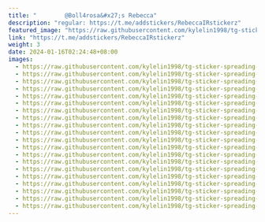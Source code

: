 ```yaml
---
title: "‌       ‌ @Boll4rosa&#x27;s 𝖱𝖾𝖻𝖾𝖼𝖼𝖺"
description: "regular: https://t.me/addstickers/RebeccaIRstickerz"
featured_image: "https://raw.githubusercontent.com/kylelin1998/tg-sticker-spreading-worldwide-images/main/img/ebd96f3b-f6ad-47b7-ab3c-fa0aff0297c7.jpg"
link: "https://t.me/addstickers/RebeccaIRstickerz"
weight: 3
date: 2024-01-16T02:24:48+08:00
images:
  - https://raw.githubusercontent.com/kylelin1998/tg-sticker-spreading-worldwide-images/main/img/ebd96f3b-f6ad-47b7-ab3c-fa0aff0297c7.jpg
  - https://raw.githubusercontent.com/kylelin1998/tg-sticker-spreading-worldwide-images/main/img/4e1e1441-45dd-4604-855f-c255aa402681.jpg
  - https://raw.githubusercontent.com/kylelin1998/tg-sticker-spreading-worldwide-images/main/img/5167f2d3-6d4e-4f92-b8a2-5dc0fb7bf45a.jpg
  - https://raw.githubusercontent.com/kylelin1998/tg-sticker-spreading-worldwide-images/main/img/8188157a-a86c-48b8-a7a2-9f857b817d47.jpg
  - https://raw.githubusercontent.com/kylelin1998/tg-sticker-spreading-worldwide-images/main/img/5f60934a-351d-4d4f-bfa5-50c0d087b323.jpg
  - https://raw.githubusercontent.com/kylelin1998/tg-sticker-spreading-worldwide-images/main/img/3fe276fb-6702-4456-b61d-46728db8bfcd.jpg
  - https://raw.githubusercontent.com/kylelin1998/tg-sticker-spreading-worldwide-images/main/img/5b209182-4cf9-41f0-95af-2fb6d2a6dcbd.jpg
  - https://raw.githubusercontent.com/kylelin1998/tg-sticker-spreading-worldwide-images/main/img/ccc2607b-f325-4111-b28f-7c6f4dfbb5af.jpg
  - https://raw.githubusercontent.com/kylelin1998/tg-sticker-spreading-worldwide-images/main/img/6d631981-3a6d-4fe9-9d3c-984b35adaf4d.jpg
  - https://raw.githubusercontent.com/kylelin1998/tg-sticker-spreading-worldwide-images/main/img/0ac5163d-fef5-4ca7-9ce0-c42210941251.jpg
  - https://raw.githubusercontent.com/kylelin1998/tg-sticker-spreading-worldwide-images/main/img/5e0c776f-226d-434a-9aca-686e2336a666.jpg
  - https://raw.githubusercontent.com/kylelin1998/tg-sticker-spreading-worldwide-images/main/img/d090aec4-3355-45a1-9a96-50a74157e42a.jpg
  - https://raw.githubusercontent.com/kylelin1998/tg-sticker-spreading-worldwide-images/main/img/50a3b6b6-139b-48c7-9c04-6f4412047e20.jpg
  - https://raw.githubusercontent.com/kylelin1998/tg-sticker-spreading-worldwide-images/main/img/76c7e7ef-9872-4678-8ace-e5ddbc2fee5c.jpg
  - https://raw.githubusercontent.com/kylelin1998/tg-sticker-spreading-worldwide-images/main/img/6938b838-fcb8-4ee7-835f-31acbbb3b4f0.jpg
  - https://raw.githubusercontent.com/kylelin1998/tg-sticker-spreading-worldwide-images/main/img/5b2989cd-dbc8-4b86-865e-61fa36f84865.jpg
  - https://raw.githubusercontent.com/kylelin1998/tg-sticker-spreading-worldwide-images/main/img/cbcbf6d5-b6f4-4a46-957d-18a1dd90cf74.jpg
  - https://raw.githubusercontent.com/kylelin1998/tg-sticker-spreading-worldwide-images/main/img/f320f96d-b59b-4d55-bc55-0d12b5891ec6.jpg
  - https://raw.githubusercontent.com/kylelin1998/tg-sticker-spreading-worldwide-images/main/img/612e6230-d2f7-4947-98f8-008d8e7c64db.jpg
  - https://raw.githubusercontent.com/kylelin1998/tg-sticker-spreading-worldwide-images/main/img/806ce118-f4a6-4847-8d2a-93c2e3ab0a2d.jpg
---
```

